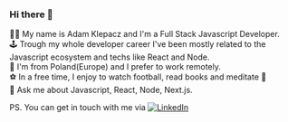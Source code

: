 ### Hi there 👋
👨‍💻 My name is Adam Klepacz and I'm a Full Stack Javascript Developer.</br>
🕹️ Trough my whole developer career I've been mostly related to the Javascript ecosystem and techs like React and Node.<br>
📍 I'm from Poland(Europe) and I prefer to work remotely.<br>
⚽ In a free time, I enjoy to watch football, read books and meditate 🧘<br>
💬 Ask me about Javascript, React, Node, Next.js.<br>

PS. You can get in touch with me via [![LinkedIn](https://img.shields.io/badge/Linkedin-green?logo=linkedin&style=social) ](https://www.linkedin.com/in/adam-klepacz/) 

<!--
**adamklepacz/adamklepacz** is a ✨ _special_ ✨ repository because its `README.md` (this file) appears on your GitHub profile.

Here are some ideas to get you started:

- 🔭 I’m currently working on ...
- 🌱 I’m currently learning ...
- 👯 I’m looking to collaborate on ...
- 🤔 I’m looking for help with ...
- 💬 Ask me about ...
- 📫 How to reach me: ...
- 😄 Pronouns: ...
- ⚡ Fun fact: ...
-->
